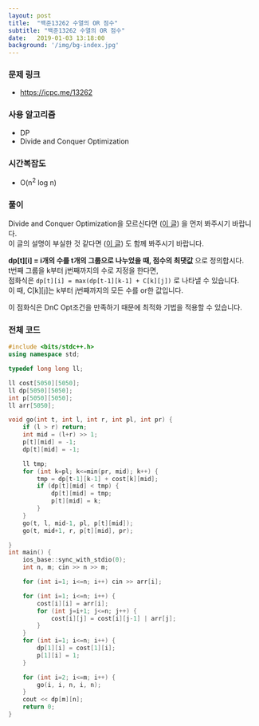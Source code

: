 ```yaml
---
layout: post
title:  "백준13262 수열의 OR 점수"
subtitle: "백준13262 수열의 OR 점수"
date:   2019-01-03 13:18:00
background: '/img/bg-index.jpg'
---
```


### 문제 링크
* https://icpc.me/13262

### 사용 알고리즘
* DP
* Divide and Conquer Optimization

### 시간복잡도
* O(n<sup>2</sup> log n)

### 풀이
Divide and Conquer Optimization을 모르신다면 (<a href = "https://justicehui.github.io/2019/01/03/DnCOpt.html">이 글</a>) 을 먼저 봐주시기 바랍니다.<br>
이 글의 설명이 부실한 것 같다면 (<a href = "https://justicehui.github.io/2019/01/03/BOJ13261.html">이 글</a>) 도 함께 봐주시기 바랍니다.

<b>dp[t][i] = i개의 수를 t개의 그룹으로 나누었을 때, 점수의 최댓값</b> 으로 정의합시다.<br>
t번째 그룹을 k부터 j번째까지의 수로 지정을 한다면,<br>
점화식은 `dp[t][i] = max(dp[t-1][k-1] + C[k][j])` 로 나타낼 수 있습니다.<br>
이 때, C[k][j]는 k부터 j번째까지의 모든 수를 or한 값입니다.

이 점화식은 DnC Opt조건을 만족하기 때문에 최적화 기법을 적용할 수 있습니다.

### 전체 코드
```cpp
#include <bits/stdc++.h>
using namespace std;

typedef long long ll;

ll cost[5050][5050];
ll dp[5050][5050];
int p[5050][5050];
ll arr[5050];

void go(int t, int l, int r, int pl, int pr) {
    if (l > r) return;
    int mid = (l+r) >> 1;
    p[t][mid] = -1;
    dp[t][mid] = -1;

    ll tmp;
    for (int k=pl; k<=min(pr, mid); k++) {
        tmp = dp[t-1][k-1] + cost[k][mid];
        if (dp[t][mid] < tmp) {
            dp[t][mid] = tmp;
            p[t][mid] = k;
        }
    }
    go(t, l, mid-1, pl, p[t][mid]);
    go(t, mid+1, r, p[t][mid], pr);

}
int main() {
	ios_base::sync_with_stdio(0);
    int n, m; cin >> n >> m;

    for (int i=1; i<=n; i++) cin >> arr[i];

    for (int i=1; i<=n; i++) {
        cost[i][i] = arr[i];
        for (int j=i+1; j<=n; j++) {
            cost[i][j] = cost[i][j-1] | arr[j];
        }
    }
    for (int i=1; i<=n; i++) {
        dp[1][i] = cost[1][i];
        p[1][i] = 1;
    }

    for (int i=2; i<=m; i++) {
        go(i, i, n, i, n);
    }
    cout << dp[m][n];
    return 0;
}
```
